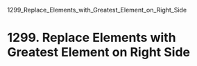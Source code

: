 1299_Replace_Elements_with_Greatest_Element_on_Right_Side
# 1299. Replace Elements with Greatest Element on Right Side

